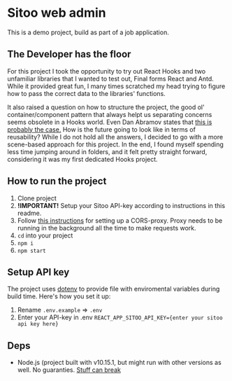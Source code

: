 # Sitoo web admin

This is a demo project, build as part of a job application.

## The Developer has the floor

For this project I took the opportunity to try out React Hooks and two unfamiliar libraries that I wanted to test out, Final forms React and Antd. While it provided great fun, I many times scratched my head trying to figure how to pass the correct data to the libraries' functions.

It also raised a question on how to structure the project, the good ol' container/component pattern that always helpt us separating concerns seems obsolete in a Hooks world. Even Dan Abramov states that [this is probably the case.](https://medium.com/@dan_abramov/smart-and-dumb-components-7ca2f9a7c7d0) How is the future going to look like in terms of reusability? While I do not hold all the answers, I decided to go with a more scene-based approach for this project. In the end, I found myself spending less time jumping around in folders, and it felt pretty straight forward, considering it was my first dedicated Hooks project.

## How to run the project

1. Clone project
2. __!IMPORTANT!__ Setup your Sitoo API-key according to instructions in this readme.
3. Follow [this instructions](https://github.com/sitoo-tech-career/cors-server) for setting up a CORS-proxy. Proxy needs to be running in the background all the time to make requests work.
4. `cd` into your project
5. `npm i`
6. `npm start`

## Setup API key

The project uses [dotenv](https://www.npmjs.com/package/dotenv) to provide file with enviromental variables during build time. Here's how you set it up:

1. Rename `.env.example` => `.env`
2. Enter your API-key in .env `REACT_APP_SITOO_API_KEY={enter your sitoo api key here}`

## Deps

* Node.js (project built with v10.15.1, but might run with other versions as well. No guaranties. [Stuff can break](https://twitter.com/dan_abramov/status/1045809734069170176)

